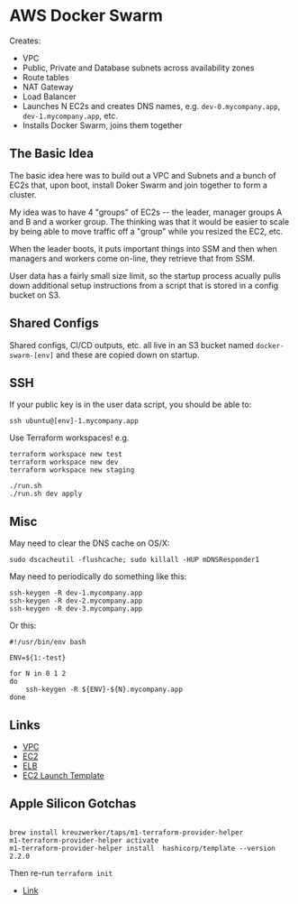 # AWS Docker Swarm

Creates:
- VPC
- Public, Private and Database subnets across availability zones
- Route tables
- NAT Gateway
- Load Balancer
- Launches N EC2s and creates DNS names, e.g. `dev-0.mycompany.app`, `dev-1.mycompany.app`, etc.
- Installs Docker Swarm, joins them together

## The Basic Idea

The basic idea here was to build out a VPC and Subnets and a bunch of EC2s that, upon boot, install Doker Swarm and join together to form a cluster.

My idea was to have 4 "groups" of EC2s -- the leader, manager groups A and B and a worker group.  The thinking was that it would be easier to scale by being able to move traffic off a "group" while you resized the EC2, etc.

When the leader boots, it puts important things into SSM and then when managers and workers come on-line, they retrieve that from SSM.

User data has a fairly small size limit, so the startup process acually pulls down additional setup instructions from a script that is stored in a config bucket on S3.

## Shared Configs

Shared configs, CI/CD outputs, etc. all live in an S3 bucket named `docker-swarm-[env]` and these are copied down on startup.

## SSH

If your public key is in the user data script, you should be able to:

```
ssh ubuntu@[env]-1.mycompany.app
```



Use Terraform workspaces!  e.g.

```
terraform workspace new test
terraform workspace new dev
terraform workspace new staging
```

```
./run.sh
./run.sh dev apply
```

## Misc

May need to clear the DNS cache on OS/X:

```
sudo dscacheutil -flushcache; sudo killall -HUP mDNSResponder1
```

May need to periodically do something like this:

```
ssh-keygen -R dev-1.mycompany.app
ssh-keygen -R dev-2.mycompany.app
ssh-keygen -R dev-3.mycompany.app
```

Or this:

```
#!/usr/bin/env bash

ENV=${1:-test}

for N in 0 1 2
do
	ssh-keygen -R ${ENV}-${N}.mycompany.app
done
```

## Links

- [VPC](https://registry.terraform.io/modules/terraform-aws-modules/vpc/aws/latest)
- [EC2](https://registry.terraform.io/modules/terraform-aws-modules/ec2-instance/aws)
- [ELB](https://registry.terraform.io/providers/hashicorp/aws/latest/docs/resources/elb)
- [EC2 Launch Template](https://registry.terraform.io/providers/hashicorp/aws/latest/docs/resources/launch_template)

## Apple Silicon Gotchas

```Provider registry.terraform.io/hashicorp/template v2.2.0 does not have a package available for your current platform, darwin_arm64.
```
```
brew install kreuzwerker/taps/m1-terraform-provider-helper
m1-terraform-provider-helper activate
m1-terraform-provider-helper install  hashicorp/template --version 2.2.0
```

Then re-run `terraform init`

- [Link](https://medium.com/@immanoj42/terraform-template-v2-2-0-does-not-have-a-package-available-mac-m1-m2-2b12c6281ea)